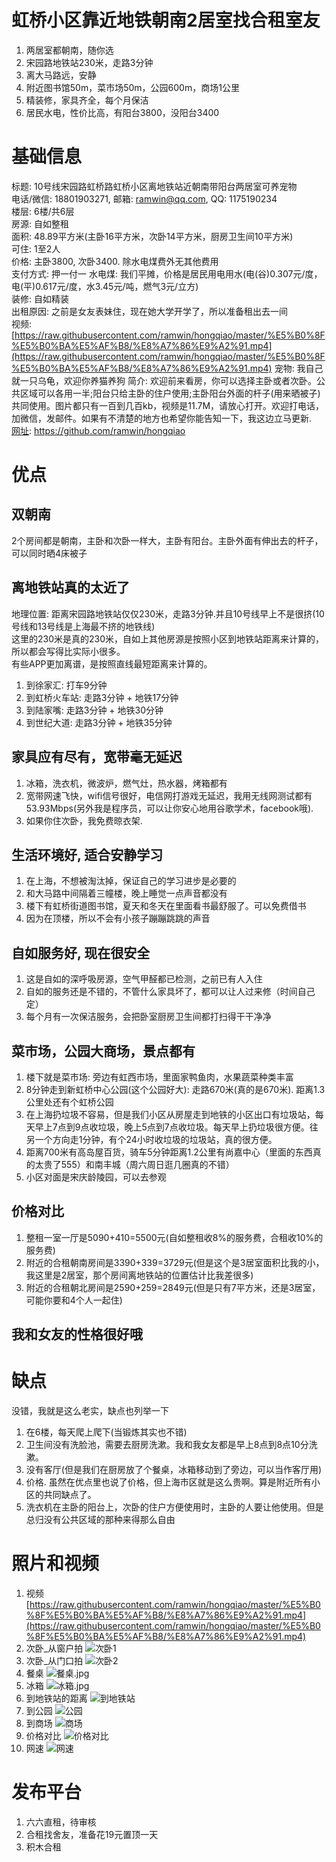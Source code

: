 # 虹桥小区靠近地铁朝南2居室找合租室友
1. 两居室都朝南，随你选
2. 宋园路地铁站230米，走路3分钟
3. 离大马路远，安静
4. 附近图书馆50m，菜市场50m，公园600m，商场1公里
5. 精装修，家具齐全，每个月保洁
6. 居民水电，性价比高，有阳台3800，没阳台3400

# 基础信息
标题: 10号线宋园路虹桥路虹桥小区离地铁站近朝南带阳台两居室可养宠物  
电话/微信: 18801903271, 邮箱: ramwin@qq.com, QQ: 1175190234  
楼层: 6楼/共6层  
房源: 自如整租  
面积: 48.89平方米(主卧16平方米，次卧14平方米，厨房卫生间10平方米)  
可住: 1至2人  
价格: 主卧3800, 次卧3400. 除水电煤费外无其他费用    
支付方式: 押一付一
水电煤: 我们平摊，价格是居民用电用水(电(谷)0.307元/度， 电(平)0.617元/度，水3.45元/吨，燃气3元/立方)  
装修: 自如精装  
出租原因: 之前是女友表妹住，现在她大学开学了，所以准备租出去一间  
视频: [https://raw.githubusercontent.com/ramwin/hongqiao/master/%E5%B0%8F%E5%B0%BA%E5%AF%B8/%E8%A7%86%E9%A2%91.mp4](https://raw.githubusercontent.com/ramwin/hongqiao/master/%E5%B0%8F%E5%B0%BA%E5%AF%B8/%E8%A7%86%E9%A2%91.mp4)
宠物: 我自己就一只乌龟，欢迎你养猫养狗
简介: 欢迎前来看房，你可以选择主卧或者次卧。公共区域可以各用一半;阳台只给主卧的住户使用;主卧阳台外面的杆子(用来晒被子)共同使用。图片都只有一百到几百kb，视频是11.7M，请放心打开。欢迎打电话，加微信，发邮件。如果有不清楚的地方也希望你能告知一下，我这边立马更新.  
[网址](https://github.com/ramwin/hongqiao): https://github.com/ramwin/hongqiao

# 优点
## 双朝南
2个房间都是朝南，主卧和次卧一样大，主卧有阳台。主卧外面有伸出去的杆子，可以同时晒4床被子

## 离地铁站真的太近了
地理位置: 距离宋园路地铁站仅仅230米，走路3分钟.并且10号线早上不是很挤(10号线和13号线是上海最不挤的地铁线)  
这里的230米是真的230米，自如上其他房源是按照小区到地铁站距离来计算的，所以都会写得比实际小很多。  
有些APP更加离谱，是按照直线最短距离来计算的。  
1. 到徐家汇: 打车9分钟
2. 到虹桥火车站: 走路3分钟 + 地铁17分钟
3. 到陆家嘴: 走路3分钟 + 地铁30分钟
4. 到世纪大道: 走路3分钟 + 地铁35分钟

## 家具应有尽有，宽带毫无延迟
1. 冰箱，洗衣机，微波炉，燃气灶，热水器，烤箱都有
2. 宽带网速飞快，wifi信号很好，电信网打游戏无延迟，我用无线网测试都有53.93Mbps(另外我是程序员，可以让你安心地用谷歌学术，facebook哦).
3. 如果你住次卧，我免费晾衣架.

## 生活环境好, 适合安静学习
1. 在上海，不想被淘汰掉，保证自己的学习进步是必要的
2. 和大马路中间隔着三幢楼，晚上睡觉一点声音都没有
3. 楼下有虹桥街道图书馆，夏天和冬天在里面看书最舒服了。可以免费借书
4. 因为在顶楼，所以不会有小孩子蹦蹦跳跳的声音

## 自如服务好, 现在很安全
1. 这是自如的深呼吸房源，空气甲醛都已检测，之前已有人入住
2. 自如的服务还是不错的，不管什么家具坏了，都可以让人过来修（时间自己定）
3. 每个月有一次保洁服务，会把卧室厨房卫生间都打扫得干干净净

## 菜市场，公园大商场，景点都有
1. 楼下就是菜市场: 旁边有虹西市场，里面家鸭鱼肉，水果蔬菜种类丰富
2. 8分钟走到新虹桥中心公园(这个公园好大): 走路670米(真的是670米). 距离1.3公里处还有个虹桥公园
3. 在上海扔垃圾不容易，但是我们小区从房屋走到地铁的小区出口有垃圾站，每天早上7点到9点收垃圾，晚上5点到7点收垃圾。每天早上扔垃圾很方便。往另一个方向走1分钟，有个24小时收垃圾的垃圾站，真的很方便。
4. 距离700米有高岛屋百货，骑车5分钟距离1.2公里有尚嘉中心（里面的东西真的太贵了555）和南丰城（周六周日逛几圈真的不错）
5. 小区对面是宋庆龄陵园，可以去参观

## 价格对比
1. 整租一室一厅是5090+410=5500元(自如整租收8%的服务费，合租收10%的服务费)
2. 附近的合租朝南房间是3390+339=3729元(但是这个是3居室面积比我的小，我这里是2居室，那个房间离地铁站的位置估计比我差很多)
3. 附近的合租朝北房间是2590+259=2849元(但是只有7平方米，还是3居室，可能你要和4个人一起住)

## 我和女友的性格很好哦

# 缺点
没错，我就是这么老实，缺点也列举一下
1. 在6楼，每天爬上爬下(当锻炼其实也不错)
2. 卫生间没有洗脸池，需要去厨房洗漱。我和我女友都是早上8点到8点10分洗漱。
3. 没有客厅(但是我们在厨房放了个餐桌，冰箱移动到了旁边，可以当作客厅用)
4. 价格. 虽然在优点里也说了价格，但上海市区就是这么贵啊。算是附近所有小区的共同缺点了。
5. 洗衣机在主卧的阳台上，次卧的住户方便使用时，主卧的人要让他使用。但是总归没有公共区域的那种来得那么自由

# 照片和视频
1. 视频
[https://raw.githubusercontent.com/ramwin/hongqiao/master/%E5%B0%8F%E5%B0%BA%E5%AF%B8/%E8%A7%86%E9%A2%91.mp4](https://raw.githubusercontent.com/ramwin/hongqiao/master/%E5%B0%8F%E5%B0%BA%E5%AF%B8/%E8%A7%86%E9%A2%91.mp4)
2. 次卧\_从窗户拍
![次卧1](./次卧_从窗户拍.jpg)
3. 次卧\_从门口拍
![次卧2](./次卧_从门口拍.jpg)
4. 餐桌
![餐桌.jpg](./餐桌.jpg)
5. 冰箱
![冰箱.jpg](./冰箱.jpg)
6. 到地铁站的距离
![到地铁站](./地铁站.png)
7. 到公园
![公园](./公园.png)
8. 到商场
![商场](./商场.png)
9. 价格对比
![价格对比](./价格对比.png)
10. 网速
![网速](./网速.png)

# 发布平台
1. 六六直租，待审核
2. 合租找舍友，准备花19元置顶一天
3. 积木合租
